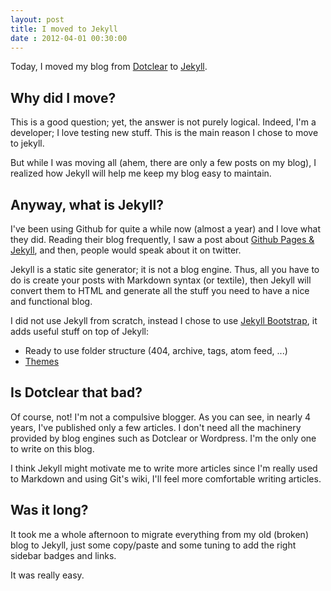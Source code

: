 ```yaml
---
layout: post
title: I moved to Jekyll
date : 2012-04-01 00:30:00
---
```


Today, I moved my blog from [Dotclear](http://dotclear.org) to [Jekyll](https://github.com/mojombo/jekyll).

## Why did I move?

This is a good question; yet, the answer is not purely logical. Indeed, I'm a developer; I love testing new stuff. This is the main reason I chose to move to jekyll.

But while I was moving all (ahem, there are only a few posts on my blog), I realized how Jekyll will help me keep my blog easy to maintain.

## Anyway, what is Jekyll?

I've been using Github for quite a while now (almost a year) and I love what they did. Reading their blog frequently, I saw a post about [Github Pages & Jekyll](https://github.com/blog/272-github-pages), and then, people would speak about it on twitter.

Jekyll is a static site generator; it is not a blog engine. Thus, all you have to do is create your posts with Markdown syntax (or textile), then Jekyll will convert them to HTML and generate all the stuff you need to have a nice and functional blog.

I did not use Jekyll from scratch, instead I chose to use [Jekyll Bootstrap](http://jekyllbootstrap.com), it adds useful stuff on top of Jekyll:

* Ready to use folder structure (404, archive, tags, atom feed, ...)
* [Themes](http://themes.jekyllbootstrap.com/)

## Is Dotclear that bad?

Of course, not! I'm not a compulsive blogger. As you can see, in nearly 4 years, I've published only a few articles. I don't need all the machinery provided by blog engines such as Dotclear or Wordpress. I'm the only one to write on this blog.

I think Jekyll might motivate me to write more articles since I'm really used to Markdown and using Git's wiki, I'll feel more comfortable writing articles.

## Was it long?

It took me a whole afternoon to migrate everything from my old (broken) blog to Jekyll, just some copy/paste and some tuning to add the right sidebar badges and links.

It was really easy.

